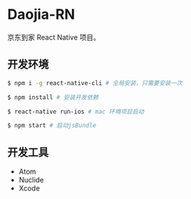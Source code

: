 # Daojia-RN
京东到家 React Native 项目。

## 开发环境
```sh
$ npm i -g react-native-cli # 全局安装，只需要安装一次

$ npm install # 安装开发依赖

$ react-native run-ios # mac 环境项目启动

$ npm start # 启动jsBundle
```
## 开发工具
- Atom
- Nuclide
- Xcode
